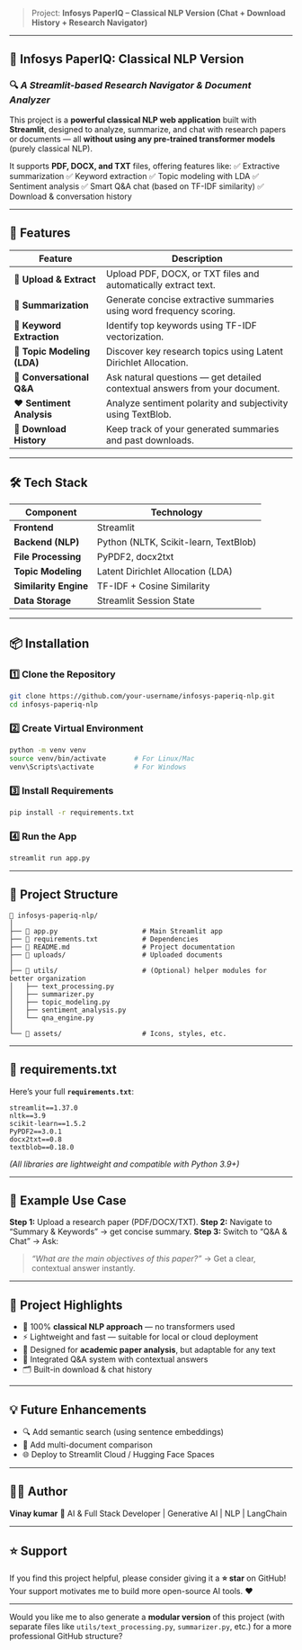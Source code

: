 > Project: **Infosys PaperIQ – Classical NLP Version (Chat + Download History + Research Navigator)**

---

## 🧠 Infosys PaperIQ: Classical NLP Version

### 🔍 *A Streamlit-based Research Navigator & Document Analyzer*

This project is a **powerful classical NLP web application** built with **Streamlit**, designed to analyze, summarize, and chat with research papers or documents — all **without using any pre-trained transformer models** (purely classical NLP).

It supports **PDF, DOCX, and TXT** files, offering features like:
✅ Extractive summarization
✅ Keyword extraction
✅ Topic modeling with LDA
✅ Sentiment analysis
✅ Smart Q&A chat (based on TF-IDF similarity)
✅ Download & conversation history

---

## 🚀 Features

| Feature                     | Description                                                                 |
| --------------------------- | --------------------------------------------------------------------------- |
| 📄 **Upload & Extract**     | Upload PDF, DOCX, or TXT files and automatically extract text.              |
| 📝 **Summarization**        | Generate concise extractive summaries using word frequency scoring.         |
| 🔑 **Keyword Extraction**   | Identify top keywords using TF-IDF vectorization.                           |
| 🧩 **Topic Modeling (LDA)** | Discover key research topics using Latent Dirichlet Allocation.             |
| 💬 **Conversational Q&A**   | Ask natural questions — get detailed contextual answers from your document. |
| ❤️ **Sentiment Analysis**   | Analyze sentiment polarity and subjectivity using TextBlob.                 |
| 💾 **Download History**     | Keep track of your generated summaries and past downloads.                  |

---

## 🛠️ Tech Stack

| Component             | Technology                            |
| --------------------- | ------------------------------------- |
| **Frontend**          | Streamlit                             |
| **Backend (NLP)**     | Python (NLTK, Scikit-learn, TextBlob) |
| **File Processing**   | PyPDF2, docx2txt                      |
| **Topic Modeling**    | Latent Dirichlet Allocation (LDA)     |
| **Similarity Engine** | TF-IDF + Cosine Similarity            |
| **Data Storage**      | Streamlit Session State               |

---

## 📦 Installation

### 1️⃣ Clone the Repository

```bash
git clone https://github.com/your-username/infosys-paperiq-nlp.git
cd infosys-paperiq-nlp
```

### 2️⃣ Create Virtual Environment

```bash
python -m venv venv
source venv/bin/activate       # For Linux/Mac
venv\Scripts\activate          # For Windows
```

### 3️⃣ Install Requirements

```bash
pip install -r requirements.txt
```

### 4️⃣ Run the App

```bash
streamlit run app.py
```

---

## 📁 Project Structure

```
📂 infosys-paperiq-nlp/
│
├── 📄 app.py                     # Main Streamlit app
├── 📄 requirements.txt           # Dependencies
├── 📄 README.md                  # Project documentation
├── 📂 uploads/                   # Uploaded documents
│
├── 📂 utils/                     # (Optional) helper modules for better organization
│   ├── text_processing.py
│   ├── summarizer.py
│   ├── topic_modeling.py
│   ├── sentiment_analysis.py
│   └── qna_engine.py
│
└── 📂 assets/                    # Icons, styles, etc.
```

---

## 🧰 requirements.txt

Here’s your full **`requirements.txt`**:

```
streamlit==1.37.0
nltk==3.9
scikit-learn==1.5.2
PyPDF2==3.0.1
docx2txt==0.8
textblob==0.18.0
```

*(All libraries are lightweight and compatible with Python 3.9+)*

---

## 🧪 Example Use Case

**Step 1:** Upload a research paper (PDF/DOCX/TXT).
**Step 2:** Navigate to “Summary & Keywords” → get concise summary.
**Step 3:** Switch to “Q&A & Chat” → Ask:

> *“What are the main objectives of this paper?”*
> → Get a clear, contextual answer instantly.

---

## 🎯 Project Highlights

* 🧩 100% **classical NLP approach** — no transformers used
* ⚡ Lightweight and fast — suitable for local or cloud deployment
* 🧠 Designed for **academic paper analysis**, but adaptable for any text
* 💬 Integrated Q&A system with contextual answers
* 🗂️ Built-in download & chat history

---

## 💡 Future Enhancements

* 🔍 Add semantic search (using sentence embeddings)
* 🧾 Add multi-document comparison
* 🌐 Deploy to Streamlit Cloud / Hugging Face Spaces

---

## 👨‍💻 Author

**Vinay kumar**
🚀 AI & Full Stack Developer | Generative AI | NLP | LangChain

---

## ⭐ Support

If you find this project helpful, please consider giving it a **⭐ star** on GitHub!
Your support motivates me to build more open-source AI tools. ❤️

---

Would you like me to also generate a **modular version** of this project (with separate files like `utils/text_processing.py`, `summarizer.py`, etc.) for a more professional GitHub structure?
